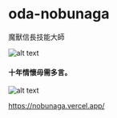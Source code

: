 # oda-nobunaga
魔獸信長技能大師

![alt text](https://cdn-images-1.medium.com/max/1000/1*BylORNoGW3ArrESjTeye6w.png)

#### 十年情懷毋需多言。
![alt text](https://cdn-images-1.medium.com/max/1000/1*tIqxCftQmkk9TZQ08OTCZw.png)


https://nobunaga.vercel.app/
